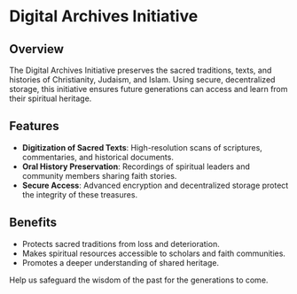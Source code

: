 
# Digital Archives Initiative

## Overview

The Digital Archives Initiative preserves the sacred traditions, texts, and histories of Christianity, Judaism, and Islam. Using secure, decentralized storage, this initiative ensures future generations can access and learn from their spiritual heritage.

## Features

- **Digitization of Sacred Texts**: High-resolution scans of scriptures, commentaries, and historical documents.
- **Oral History Preservation**: Recordings of spiritual leaders and community members sharing faith stories.
- **Secure Access**: Advanced encryption and decentralized storage protect the integrity of these treasures.

## Benefits

- Protects sacred traditions from loss and deterioration.
- Makes spiritual resources accessible to scholars and faith communities.
- Promotes a deeper understanding of shared heritage.

Help us safeguard the wisdom of the past for the generations to come.

